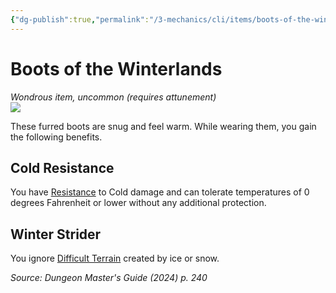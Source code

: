 ```yaml
---
{"dg-publish":true,"permalink":"/3-mechanics/cli/items/boots-of-the-winterlands-xdmg/","tags":["ttrpg-cli/compendium/src/5e/xdmg","ttrpg-cli/item/attunement/required","ttrpg-cli/item/rarity/uncommon"],"noteIcon":""}
---
```


# Boots of the Winterlands
*Wondrous item, uncommon (requires attunement)*  
![](3-Mechanics/CLI/items/img/boots-of-the-winterlands.webp#right)


These furred boots are snug and feel warm. While wearing them, you gain the following benefits.

## Cold Resistance

You have [Resistance](3-Mechanics/CLI/rules/variant-rules/resistance-xphb.md) to Cold damage and can tolerate temperatures of 0 degrees Fahrenheit or lower without any additional protection.

## Winter Strider

You ignore [Difficult Terrain](3-Mechanics/CLI/rules/variant-rules/difficult-terrain-xphb.md) created by ice or snow.

*Source: Dungeon Master's Guide (2024) p. 240*